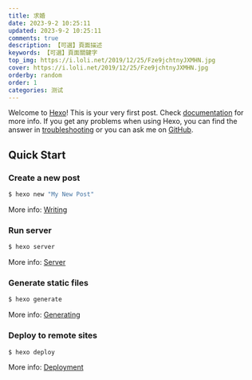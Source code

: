 ```yaml
---
title: 求婚
date: 2023-9-2 10:25:11
updated: 2023-9-2 10:25:11
comments: true
description: 【可選】頁面描述
keywords: 【可選】頁面關鍵字
top_img: https://i.loli.net/2019/12/25/Fze9jchtnyJXMHN.jpg
cover: https://i.loli.net/2019/12/25/Fze9jchtnyJXMHN.jpg
orderby: random
order: 1
categories: 测试
---
```

Welcome to [Hexo](https://hexo.io/)! This is your very first post. Check [documentation](https://hexo.io/docs/) for more info. If you get any problems when using Hexo, you can find the answer in [troubleshooting](https://hexo.io/docs/troubleshooting.html) or you can ask me on [GitHub](https://github.com/hexojs/hexo/issues).

## Quick Start

### Create a new post

``` bash
$ hexo new "My New Post"
```

More info: [Writing](https://hexo.io/docs/writing.html)

### Run server

``` bash
$ hexo server
```

More info: [Server](https://hexo.io/docs/server.html)

### Generate static files

``` bash
$ hexo generate
```

More info: [Generating](https://hexo.io/docs/generating.html)

### Deploy to remote sites

``` bash
$ hexo deploy
```

More info: [Deployment](https://hexo.io/docs/one-command-deployment.html)
